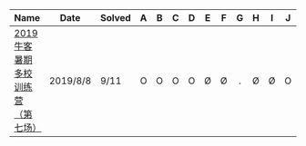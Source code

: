 | Name                                                         | Date       | Solved |  A   |  B   |  C   |  D   |  E   |  F   |  G   |  H   |  I   |  J   |  K  |
| ------------------------------------------------------------ | ---------- | ------ | :--: | :--: | :--: | :--: | :--: | :--: | :--: | :--: | :--: | :--: | ---- |
| [2019牛客暑期多校训练营（第七场）](https://ac.nowcoder.com/acm/contest/887) | 2019/8/8   | 9/11   |  O   |  O   |  O   |  O   |  Ø   |  Ø   |  .   |  Ø   |  Ø   |  O   |  .   |


